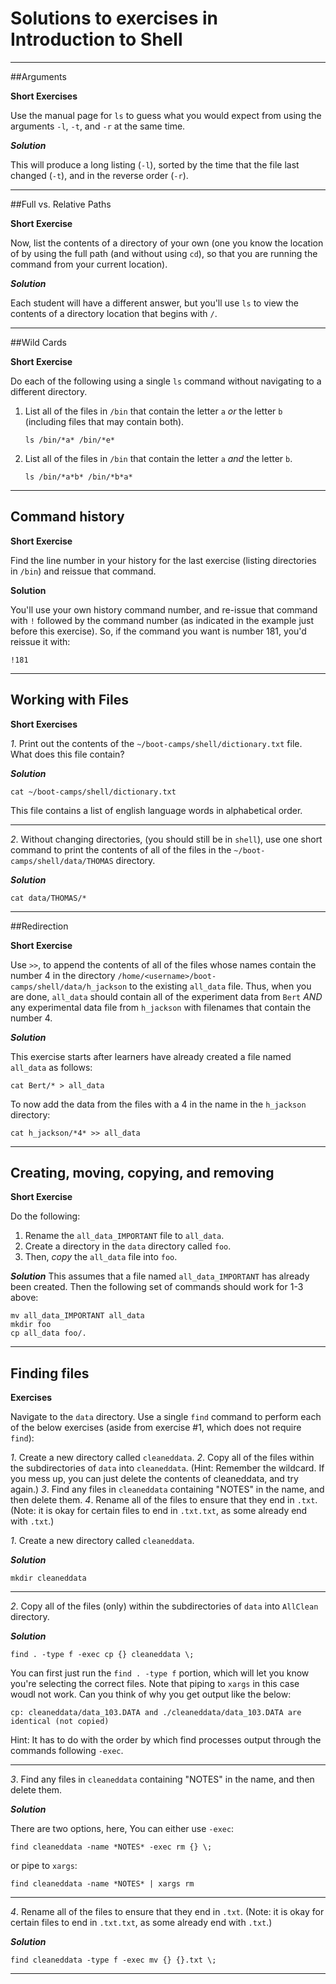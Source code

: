 # Solutions to exercises in Introduction to Shell

* * * *
##Arguments

**Short Exercises**

Use the manual page for `ls` to guess what you would expect from
using the arguments `-l`, `-t`, and `-r` at the same time.

***Solution***

This will produce a long listing (`-l`), sorted by the time that the
file last changed (`-t`), and in the reverse order (`-r`).

* * * *
##Full vs. Relative Paths

**Short Exercise**

Now, list the contents of a directory of your own (one you know the 
location of by using the full path (and without using `cd`), so that 
you are running the command from your current location).

***Solution***

Each student will have a different answer, but you'll use `ls` to view 
the contents of a directory location that begins with `/`.

* * * *
##Wild Cards

**Short Exercise**

Do each of the following using a single `ls` command without
navigating to a different directory.

1.  List all of the files in `/bin` that contain the letter `a` _or_ the letter `b` 
(including files that may contain both).

    `ls /bin/*a* /bin/*e*`

2.  List all of the files in `/bin` that contain the letter `a` _and_ the letter `b`.

    `ls /bin/*a*b* /bin/*b*a*`

* * * *
## Command history

**Short Exercise**

Find the line number in your history for the last exercise (listing
directories in `/bin`) and reissue that command.

**Solution**

You'll use your own history command number, and re-issue that command with `!` 
followed by the command number (as indicated in the example just before this exercise). 
So, if the command you want is number 181, you'd reissue it with:
```
!181
```


* * * *
## Working with Files

**Short Exercises**

*1*.  Print out the contents of the `~/boot-camps/shell/dictionary.txt`
    file. What does this file contain?

***Solution***

```
cat ~/boot-camps/shell/dictionary.txt
```

This file contains a list of english language words in alphabetical order.

* * * *
*2*.  Without changing directories, (you should still be in `shell`),
    use one short command to print the contents of all of the files in
    the `~/boot-camps/shell/data/THOMAS` directory.

***Solution***

```
cat data/THOMAS/*
```

* * * *
##Redirection

**Short Exercise**

Use `>>`, to append the contents of all of the files whose names
contain the number 4 in the directory `/home/<username>/boot-camps/shell/data/h_jackson` 
to the existing `all_data` file. Thus, when you are done, `all_data`
should contain all of the experiment data from `Bert` *AND* any
experimental data file from `h_jackson` with filenames that contain the
number 4.

***Solution***

This exercise starts after learners have already created a file
named `all_data` as follows:

```
cat Bert/* > all_data
```

To now add the data from the files with a 4 in the name in the
`h_jackson` directory:

```
cat h_jackson/*4* >> all_data
```

* * * * 
## Creating, moving, copying, and removing

**Short Exercise**

Do the following:

1.  Rename the `all_data_IMPORTANT` file to `all_data`.
2.  Create a directory in the `data` directory called `foo`.
3.  Then, *copy* the `all_data` file into `foo`.

***Solution***
This assumes that a file named `all_data_IMPORTANT` has already been created.
Then the following set of commands should work for 1-3 above:

```
mv all_data_IMPORTANT all_data
mkdir foo
cp all_data foo/.
```

* * * * 
## Finding files

**Exercises**

Navigate to the `data` directory. Use a single 
`find` command to perform each of the below exercises (aside from exercise
#1, which does not require `find`):

*1*. Create a new directory called `cleaneddata`.
*2*. Copy all of the files within the subdirectories of `data` into `cleaneddata`.
(Hint: Remember the wildcard. If you mess up, you can just delete the 
contents of cleaneddata, and try again.)
*3*. Find any files in `cleaneddata` containing "NOTES" in the name, and then delete them.
*4*. Rename all of the files to ensure that they end in `.txt`. 
(Note: it is okay for certain files to end in `.txt.txt`, as some 
already end with `.txt`.)


*1*.  Create a new directory called `cleaneddata`.

***Solution***

```
mkdir cleaneddata
```

* * * *
*2*.  Copy all of the files (only) within the subdirectories of `data` into `AllClean` directory.

***Solution***

```
find . -type f -exec cp {} cleaneddata \;
```

You can first just run the `find . -type f` portion, which will let you know you're selecting the 
correct files. Note that piping to `xargs` in this case woudl not work. Can you think of why you 
get output like the below:
```
cp: cleaneddata/data_103.DATA and ./cleaneddata/data_103.DATA are identical (not copied)
```
Hint: It has to do with the order by which find processes output through the commands following `-exec`.

* * * *
*3*. Find any files in `cleaneddata` containing "NOTES" in the name, and then delete them.

***Solution***

There are two options, here, You can either use `-exec`:
```
find cleaneddata -name *NOTES* -exec rm {} \;
```
or pipe to `xargs`:
```
find cleaneddata -name *NOTES* | xargs rm
```

* * * *
*4*. Rename all of the files to ensure that they end in `.txt`. 
(Note: it is okay for certain files to end in `.txt.txt`, as some 
already end with `.txt`.)

***Solution***
```
find cleaneddata -type f -exec mv {} {}.txt \;
```

* * * *
